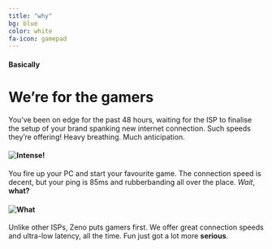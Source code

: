```yaml
---
title: "why"
bg: blue
color: white
fa-icon: gamepad
---
```


#### Basically

# We’re for the gamers

You’ve been on edge for the past 48 hours, waiting for the ISP to finalise the setup of your brand spanking new internet connection. Such speeds they’re offering! Heavy breathing. Much anticipation. 

#### ![Intense!](http://i3.kym-cdn.com/photos/images/newsfeed/000/612/917/02d.gif "WOW")

You fire up your PC and start your favourite game. The connection speed is decent, but your ping is 85ms and rubberbanding all over the place. *Wait*, **what?**

#### ![What](https://24.media.tumblr.com/ea0deff2a634c1f5503d88d4af298ba1/tumblr_n1sjpnqwic1r6s5zro2_250.gif "what")

Unlike other ISPs, Zeno puts gamers first. We offer great connection speeds and ultra-low latency, all the time. Fun just got a lot more **serious**.
